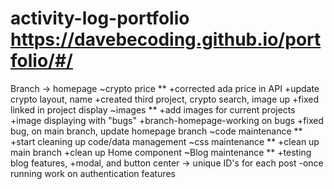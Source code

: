 # activity-log-portfolio      https://davebecoding.github.io/portfolio/#/

Branch -> homepage
		~crypto price
			**
			+corrected ada price in API 
			+update crypto layout, name
			+created third project, crypto search, image up
			+fixed linked in project display
		~images
			**
			+add images for current projects
			+image displaying with "bugs" 
			+branch-homepage-working on bugs
			+fixed bug, on main branch, update homepage branch
		~code maintenance
			**
			+start cleaning up code/data management
		~css maintenance
			**
			+clean up main branch
			+clean up Home component
		~Blog maintenance
			**
			+testing blog features,
				+modal, and button center
				-> unique ID's for each post
				-once running work on authentication features

